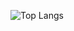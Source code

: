 ![Top Langs](https://github-readme-stats.vercel.app/api/top-langs/?username=oh-az&size_weight=0.5&count_weight=0.5&theme=transparent)

